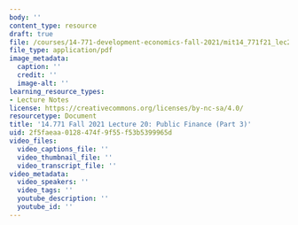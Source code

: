 ```yaml
---
body: ''
content_type: resource
draft: true
file: /courses/14-771-development-economics-fall-2021/mit14_771f21_lec20_pf3.pdf
file_type: application/pdf
image_metadata:
  caption: ''
  credit: ''
  image-alt: ''
learning_resource_types:
- Lecture Notes
license: https://creativecommons.org/licenses/by-nc-sa/4.0/
resourcetype: Document
title: '14.771 Fall 2021 Lecture 20: Public Finance (Part 3)'
uid: 2f5faeaa-0128-474f-9f55-f53b5399965d
video_files:
  video_captions_file: ''
  video_thumbnail_file: ''
  video_transcript_file: ''
video_metadata:
  video_speakers: ''
  video_tags: ''
  youtube_description: ''
  youtube_id: ''
---
```

